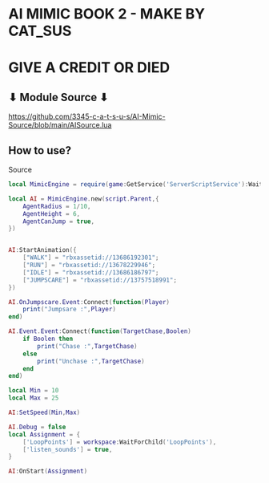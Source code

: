 # AI MIMIC BOOK 2 - MAKE BY CAT_SUS
#  GIVE A CREDIT OR DIED

## ⬇ Module Source ⬇
https://github.com/3345-c-a-t-s-u-s/AI-Mimic-Source/blob/main/AISource.lua

## How to use?
Source
```lua
local MimicEngine = require(game:GetService('ServerScriptService'):WaitForChild('Engine'))

local AI = MimicEngine.new(script.Parent,{
	AgentRadius = 1/10,
	AgentHeight = 6,
	AgentCanJump = true,
})


AI:StartAnimation({
	["WALK"] = "rbxassetid://13686192301";
	["RUN"] = "rbxassetid://13678229946";
	["IDLE"] = "rbxassetid://13686186797";
	["JUMPSCARE"] = "rbxassetid://13757518991";
})

AI.OnJumpscare.Event:Connect(function(Player)
	print("Jumpsare :",Player)
end)

AI.Event.Event:Connect(function(TargetChase,Boolen)
	if Boolen then
		print("Chase :",TargetChase)
	else
		print("Unchase :",TargetChase)
	end
end)

local Min = 10
local Max = 25

AI:SetSpeed‎(Min,Max)

AI.Debug = false
local Assignment = {
	['LoopPoints'] = workspace:WaitForChild('LoopPoints'),
	['listen_sounds'] = true,
}

AI:OnStart(Assignment)
```
